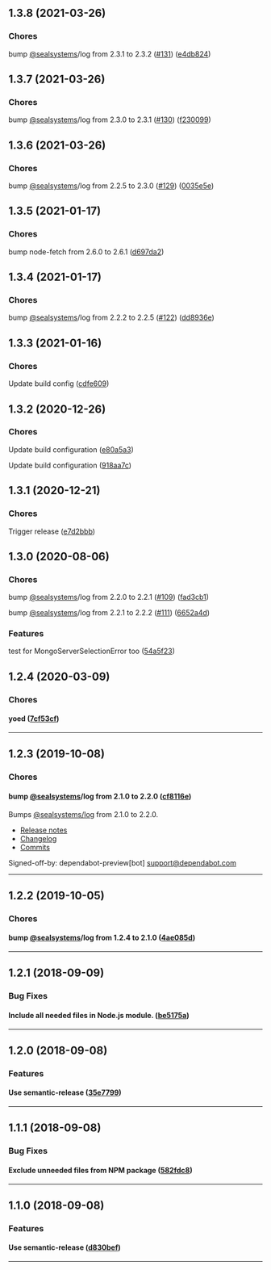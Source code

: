 ## 1.3.8 (2021-03-26)

### Chores


bump [@sealsystems](https://github.com/sealsystems)/log from 2.3.1 to 2.3.2 ([#131](https://github.com/sealsystems/node-assert-mongo-error/issues/131)) ([e4db824](https://github.com/sealsystems/node-assert-mongo-error/commit/e4db824))

## 1.3.7 (2021-03-26)

### Chores


bump [@sealsystems](https://github.com/sealsystems)/log from 2.3.0 to 2.3.1 ([#130](https://github.com/sealsystems/node-assert-mongo-error/issues/130)) ([f230099](https://github.com/sealsystems/node-assert-mongo-error/commit/f230099))

## 1.3.6 (2021-03-26)

### Chores


bump [@sealsystems](https://github.com/sealsystems)/log from 2.2.5 to 2.3.0 ([#129](https://github.com/sealsystems/node-assert-mongo-error/issues/129)) ([0035e5e](https://github.com/sealsystems/node-assert-mongo-error/commit/0035e5e))

## 1.3.5 (2021-01-17)

### Chores


bump node-fetch from 2.6.0 to 2.6.1 ([d697da2](https://github.com/sealsystems/node-assert-mongo-error/commit/d697da2))

## 1.3.4 (2021-01-17)

### Chores


bump [@sealsystems](https://github.com/sealsystems)/log from 2.2.2 to 2.2.5 ([#122](https://github.com/sealsystems/node-assert-mongo-error/issues/122)) ([dd8936e](https://github.com/sealsystems/node-assert-mongo-error/commit/dd8936e))

## 1.3.3 (2021-01-16)

### Chores


Update build config ([cdfe609](https://github.com/sealsystems/node-assert-mongo-error/commit/cdfe609))

## 1.3.2 (2020-12-26)

### Chores


Update build configuration ([e80a5a3](https://github.com/sealsystems/node-assert-mongo-error/commit/e80a5a3))

Update build configuration ([918aa7c](https://github.com/sealsystems/node-assert-mongo-error/commit/918aa7c))

## 1.3.1 (2020-12-21)

### Chores


Trigger release ([e7d2bbb](https://github.com/sealsystems/node-assert-mongo-error/commit/e7d2bbb))

## 1.3.0 (2020-08-06)

### Chores


bump [@sealsystems](https://github.com/sealsystems)/log from 2.2.0 to 2.2.1 ([#109](https://github.com/sealsystems/node-assert-mongo-error/issues/109)) ([fad3cb1](https://github.com/sealsystems/node-assert-mongo-error/commit/fad3cb1))

bump [@sealsystems](https://github.com/sealsystems)/log from 2.2.1 to 2.2.2 ([#111](https://github.com/sealsystems/node-assert-mongo-error/issues/111)) ([6652a4d](https://github.com/sealsystems/node-assert-mongo-error/commit/6652a4d))

### Features


test for MongoServerSelectionError too ([54a5f23](https://github.com/sealsystems/node-assert-mongo-error/commit/54a5f23))

## 1.2.4 (2020-03-09)

### Chores


#### yoed ([7cf53cf](https://github.com/sealsystems/node-assert-mongo-error/commit/7cf53cf))



---

## 1.2.3 (2019-10-08)

### Chores


#### bump [@sealsystems](https://github.com/sealsystems)/log from 2.1.0 to 2.2.0 ([cf8116e](https://github.com/sealsystems/node-assert-mongo-error/commit/cf8116e))

Bumps [@sealsystems/log](https://github.com/sealsystems/node-log) from 2.1.0 to 2.2.0.
- [Release notes](https://github.com/sealsystems/node-log/releases)
- [Changelog](https://github.com/sealsystems/node-log/blob/master/CHANGELOG.md)
- [Commits](https://github.com/sealsystems/node-log/compare/2.1.0...2.2.0)

Signed-off-by: dependabot-preview[bot] <support@dependabot.com>


---

## 1.2.2 (2019-10-05)

### Chores


#### bump [@sealsystems](https://github.com/sealsystems)/log from 1.2.4 to 2.1.0 ([4ae085d](https://github.com/sealsystems/node-assert-mongo-error/commit/4ae085d))



---

## 1.2.1 (2018-09-09)

### Bug Fixes


#### Include all needed files in Node.js module. ([be5175a](https://github.com/sealsystems/node-assert-mongo-error/commit/be5175a))



---

## 1.2.0 (2018-09-08)

### Features


#### Use semantic-release ([35e7799](https://github.com/sealsystems/node-assert-mongo-error/commit/35e7799))



---

## 1.1.1 (2018-09-08)

### Bug Fixes


#### Exclude unneeded files from NPM package ([582fdc8](https://github.com/sealsystems/node-assert-mongo-error/commit/582fdc8))



---

## 1.1.0 (2018-09-08)

### Features


#### Use semantic-release ([d830bef](https://github.com/sealsystems/node-assert-mongo-error/commit/d830bef))



---
